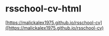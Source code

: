 # rsschool-cv-html  

[https://malickalex1975.github.io/rsschool-cv]([https://malickalex1975.github.io/rsschool-cv)
